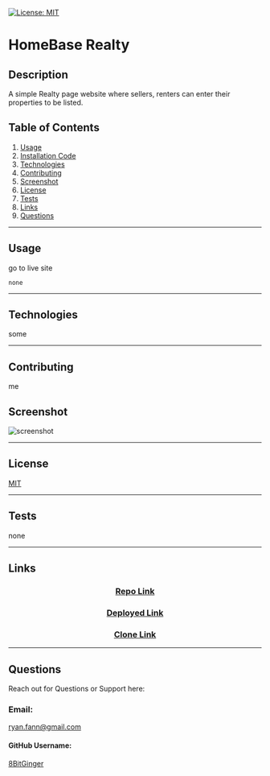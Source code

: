 <a id="badges"></a>
[![License: MIT](https://img.shields.io/badge/License-MIT-yellow.svg)](https://opensource.org/licenses/MIT)

# HomeBase Realty

## Description

A simple Realty page website where sellers, renters can enter their properties to be listed.

## Table of Contents

1. [Usage](#usage)
1. [Installation Code](#installation)
1. [Technologies](#technologies)
1. [Contributing](#contributing)
1. [Screenshot](#screenshot)
1. [License](#license)
1. [Tests](#tests)
1. [Links](#links)
1. [Questions](#support)

---

<a id="usage"></a>

## Usage

go to live site

<a id="installation"></a>

```
none
```

---

<a id="contributing"></a>

## Technologies

some

---

<a id="contributing"></a>

## Contributing

me

<a id="screenshot"></a>

## Screenshot

![screenshot](./assets/images/screenshot.png)

---

<a id="license"></a>

## License

[MIT](url)

---

<a id="tests"></a>

## Tests

none

---

<a id="links"></a>

## Links

<div align="center">

### [Repo Link](repo)

### [Deployed Link](live)

### [Clone Link](clone)

</div>

---

<a id="support"></a>

## Questions

Reach out for Questions or Support here:

### Email:

ryan.fann@gmail.com

#### GitHub Username:

[8BitGinger](github)
